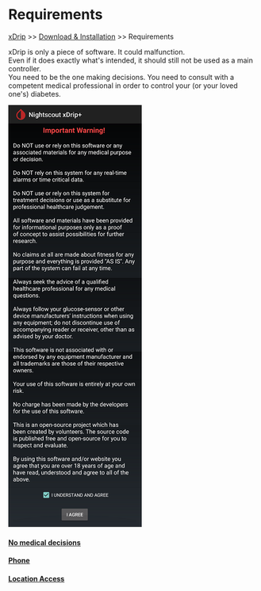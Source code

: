 # Requirements  
[xDrip](../README.md) >> [Download & Installation](./Installation_page.md) >> Requirements  
  
xDrip is only a piece of software.  It could malfunction.  
Even if it does exactly what's intended, it should still not be used as a main controller.  
You need to be the one making decisions. You need to consult with a competent medical professional in order to control your (or your loved one's) diabetes.
  
![](./images/ImpWarn.png)  
  
#### [No medical decisions](./Medical.md)
#### [Phone](./Smartphone-Requirements.md)
#### [Location Access](./Location.md)
  
